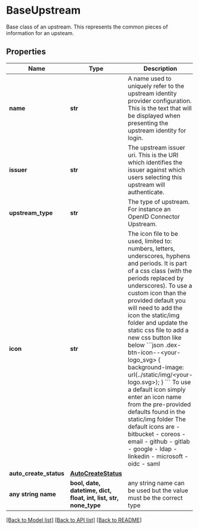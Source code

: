 # BaseUpstream

Base class of an upstream. This represents the common pieces of information for an upsteam.

## Properties
Name | Type | Description | Notes
------------ | ------------- | ------------- | -------------
**name** | **str** | A name used to uniquely refer to the upstream identity provider configuration. This is the text that will be displayed when presenting the upstream identity for login. | [optional] 
**issuer** | **str** | The upstream issuer uri. This is the URI which identifies the issuer against which users selecting this upstream will authenticate. | [optional] 
**upstream_type** | **str** | The type of upstream. For instance an OpenID Connector Upstream. | [optional] 
**icon** | **str** | The icon file to be used, limited to: numbers, letters, underscores, hyphens and periods. It is part of a css class (with the periods replaced by underscores).  To use a custom icon than the provided default you will need to add the icon the static/img folder and update the static css file to add a new css button like below &#x60;&#x60;&#x60;json .dex-btn-icon--&lt;your-logo_svg&gt; {   background-image: url(../static/img/&lt;your-logo.svg&gt;); } &#x60;&#x60;&#x60;  To use a default icon simply enter an icon name from the pre-provided defaults found in the static/img folder The default icons are   - bitbucket   - coreos   - email   - github   - gitlab   - google   - ldap   - linkedin   - microsoft   - oidc   - saml  | [optional] 
**auto_create_status** | [**AutoCreateStatus**](AutoCreateStatus.md) |  | [optional] 
**any string name** | **bool, date, datetime, dict, float, int, list, str, none_type** | any string name can be used but the value must be the correct type | [optional]

[[Back to Model list]](../README.md#documentation-for-models) [[Back to API list]](../README.md#documentation-for-api-endpoints) [[Back to README]](../README.md)


